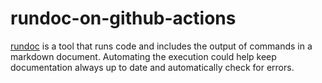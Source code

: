 # rundoc-on-github-actions

[rundoc](https://github.com/zombocom/rundoc) is a tool that runs code and includes the output of commands in a markdown document. Automating the execution could help keep documentation always up to date and automatically check for errors.
